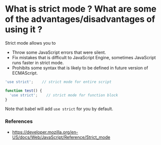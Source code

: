 # What is strict mode ? What are some of the advantages/disadvantages of using it ?

Strict mode allows you to
 - Throw some JavaScript errors that were silent.
 - Fix mistakes that is difficult to JavaScript Engine, sometimes JavaScript runs faster in strict mode.
 - Prohibits some syntax that is likely to be defined in future version of ECMAScript.
 
 ```js
 'use strict';    // strict mode for entire script
 
 function test() {
   'use strict';    // strict mode for function block
 }
 ```
 
 Note that babel will add `use strict` for you by default.
 
 ### References
  - https://developer.mozilla.org/en-US/docs/Web/JavaScript/Reference/Strict_mode
